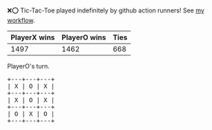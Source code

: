 :x::o: Tic-Tac-Toe played indefinitely by github action runners! See [my workflow](.github/workflows/play.yaml).

|PlayerX wins|PlayerO wins|Ties|
|-|-|-|
|1497|1462|668|

PlayerO's turn.

<pre>
+---+---+---+
| X | O | X |
+---+---+---+
| X | O | X |
+---+---+---+
| O | X | O |
+---+---+---+
</pre>